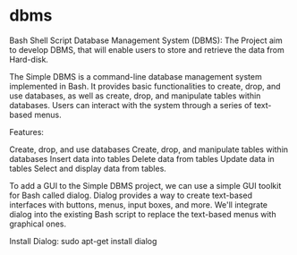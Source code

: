 # dbms

Bash Shell Script Database Management System (DBMS):
The Project aim to develop DBMS, that will enable users to store and retrieve the data from Hard-disk.

The Simple DBMS is a command-line database management system implemented in Bash. It provides basic functionalities to create, drop, and use databases, as well as create, drop, and manipulate tables within databases. Users can interact with the system through a series of text-based menus.


Features:

Create, drop, and use databases
Create, drop, and manipulate tables within databases
Insert data into tables
Delete data from tables
Update data in tables
Select and display data from tables.

To add a GUI to the Simple DBMS project, we can use a simple GUI toolkit for Bash called dialog. Dialog provides a way to create text-based interfaces with buttons, menus, input boxes, and more. We'll integrate dialog into the existing Bash script to replace the text-based menus with graphical ones.

Install Dialog:
sudo apt-get install dialog
